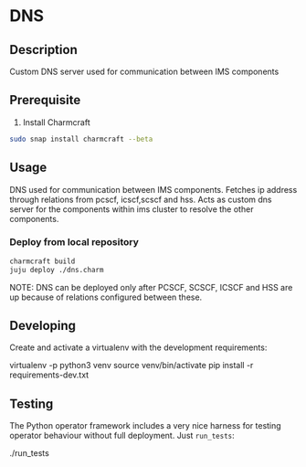<!--
 Copyright 2020 Tata Elxsi

 Licensed under the Apache License, Version 2.0 (the License); you may
 not use this file except in compliance with the License. You may obtain
 a copy of the License at

         http://www.apache.org/licenses/LICENSE-2.0

 Unless required by applicable law or agreed to in writing, software
 distributed under the License is distributed on an AS IS BASIS, WITHOUT
 WARRANTIES OR CONDITIONS OF ANY KIND, either express or implied. See the
 License for the specific language governing permissions and limitations
 under the License.

 For those usages not covered by the Apache License, Version 2.0 please
 contact: canonical@tataelxsi.onmicrosoft.com

 To get in touch with the maintainers, please contact:
 canonical@tataelxsi.onmicrosoft.com
-->

# DNS

## Description

Custom DNS server used for communication between IMS components

## Prerequisite

1. Install Charmcraft

```bash
sudo snap install charmcraft --beta
```

## Usage

DNS used for communication between IMS components. Fetches ip address through
relations from pcscf, icscf,scscf and hss. Acts as custom dns server for the
components within ims cluster to resolve the other components.

### Deploy from local repository

```bash
charmcraft build
juju deploy ./dns.charm
```

NOTE: DNS can be deployed only after PCSCF, SCSCF, ICSCF and HSS are up because
of relations configured between these.

## Developing

Create and activate a virtualenv with the development requirements:

virtualenv -p python3 venv
source venv/bin/activate
pip install -r requirements-dev.txt

## Testing

The Python operator framework includes a very nice harness for testing
operator behaviour without full deployment. Just `run_tests`:

./run_tests
